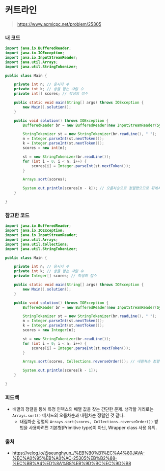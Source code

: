 # 커트라인

> https://www.acmicpc.net/problem/25305

### 내 코드

```java
import java.io.BufferedReader;
import java.io.IOException;
import java.io.InputStreamReader;
import java.util.Arrays;
import java.util.StringTokenizer;

public class Main {

    private int n; // 응시자 수
    private int k; // 상을 받는 사람 수
    private int[] scores; // 학생의 점수

    public static void main(String[] args) throws IOException {
        new Main().solution();
    }

    public void solution() throws IOException {
        BufferedReader br = new BufferedReader(new InputStreamReader(System.in));

        StringTokenizer st = new StringTokenizer(br.readLine(), " ");
        n = Integer.parseInt(st.nextToken());
        k = Integer.parseInt(st.nextToken());
        scores = new int[n];

        st = new StringTokenizer(br.readLine());
        for (int i = 0; i < n; i++) {
            scores[i] = Integer.parseInt(st.nextToken());
        }

        Arrays.sort(scores);

        System.out.println(scores[n - k]); // 오름차순으로 정렬했으므로 뒤에서 k번째
    }

}
```

### 참고한 코드

```java
import java.io.BufferedReader;
import java.io.IOException;
import java.io.InputStreamReader;
import java.util.Arrays;
import java.util.Collections;
import java.util.StringTokenizer;

public class Main {

    private int n; // 응시자 수
    private int k; // 상을 받는 사람 수
    private Integer[] scores; // 학생의 점수

    public static void main(String[] args) throws IOException {
        new Main().solution();
    }

    public void solution() throws IOException {
        BufferedReader br = new BufferedReader(new InputStreamReader(System.in));

        StringTokenizer st = new StringTokenizer(br.readLine(), " ");
        n = Integer.parseInt(st.nextToken());
        k = Integer.parseInt(st.nextToken());
        scores = new Integer[n];

        st = new StringTokenizer(br.readLine());
        for (int i = 0; i < n; i++) {
            scores[i] = Integer.parseInt(st.nextToken());
        }

        Arrays.sort(scores, Collections.reverseOrder()); // 내림차순 정렬

        System.out.println(scores[k - 1]);
    }

}
```

### 피드백

- 배열의 정렬을 통해 특정 인덱스의 배열 값을 찾는 간단한 문제. 생각할 거리로는 `Arrays.sort()` 메서드의 오름차순과 내림차순 정렬인 것 같다.
    - 내림차순 정렬의 `Arrays.sort(scores, Collections.reverseOrder())` 방법을 사용하려면 기본형(Primitive type)이 아닌, Wrapper class 사용 유의.

### 출처

- https://velog.io/@seunghyun_/%EB%B0%B1%EC%A4%80JAVA-%EC%A0%95%EB%A0%AC-25305%EB%B2%88-%EC%BB%A4%ED%8A%B8%EB%9D%BC%EC%9D%B8